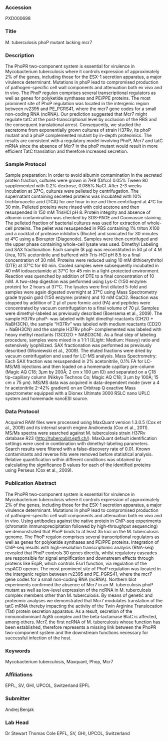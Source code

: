 ### Accession
PXD000698

### Title
M. tuberculosis phoP mutant lacking mcr7

### Description
The PhoPR two-component system is essential for virulence in Mycobacterium tuberculosis where it controls expression of approximately 2% of the genes, including those for the ESX-1 secretion apparatus, a major virulence determinant. Mutations in phoP lead to compromised production of pathogen-specific cell wall components and attenuation both ex vivo and in vivo. The PhoP regulon comprises several transcriptional regulators as well as genes for polyketide synthases and PE/PPE proteins. The most prominent site of PhoP regulation was located in the intergenic region between rv2395 and PE_PGRS41, where the mcr7 gene codes for a small non-coding RNA (ncRNA). Our prediction suggested that Mcr7 might regulate tatC at the post-transcriptional level by occlusion of the RBS and the consequent translational arrest. Consequently, we studied the secretome from exponentially grown cultures of strain H37Rv, its phoP mutant and a phoP complemented mutant by in-depth proteomics. The results are consistent with a regulatory model involving PhoP, Mcr7 and tatC mRNA since the absence of Mcr7 in the phoP mutant would result in more efficient TatC translation and therefore increased secretion.

### Sample Protocol
Sample preparation: In order to avoid albumin contamination in the secreted protein fraction, cultures were grown in 7H9 (Difco) 0.05% Tween 80 supplemented with 0.2% dextrose, 0.085% NaCl. After 2-3 weeks incubation at 37°C, cultures were pelleted by centrifugation. The supernatant containing secreted proteins was incubated with 10% trichloroacetic acid (TCA) for one hour in ice and then centrifuged at 4°C for 30 min. Pelleted proteins were rinsed with cold acetone and then resuspended in 150 mM TrisHCl pH 8. Protein integrity and absence of albumin contamination was checked by SDS-PAGE and Coomassie staining. The pelleted fraction of bacterial cultures was used for extraction of whole-cell proteins. The pellet was resuspended in PBS containing 1% triton X100 and a cocktail of protease inhibitors (Roche) and sonicated for 30 minutes at 4°C using a Bioruptor (Diagenode). Samples were then centrifuged and the upper phase containing whole-cell lysate was used.  Dimethyl Labeling and SAX fractionation: Each sample (8 μg) was reconstituted in 50 μl of 4 M Urea, 10% acetonitrile and buffered with Tris-HCl pH 8.5 to a final concentration of 30 mM. Proteins were reduced using 10 mM dithioerythritol (DTE) at 37°C for 60 min. Cooled samples were subsequently incubated in 40 mM iodoacetamide at 37°C for 45 min in a light-protected environment. Reaction was quenched by addition of DTE to a final concentration of 10 mM. A two-step digestion was performed using Lys-C (1:50 enzyme: protein) for 2 hours at 37°C. The lysates were first diluted 5-fold and samples were again digested overnight at 37°C using Mass Spectrometry grade trypsin gold (1:50 enzyme: protein) and 10 mM CaCl2. Reaction was stopped by addition of 2 μl of pure formic acid (FA) and peptides were concentrated by vacuum centrifugation to a final volume of 70 μl. Samples were dimethyl-labeled as previously described (Boersema et al., 2009). The sample H37Rv phoP- was labeled with light dimethyl reactants (CH2O + NaBH3CN), the sample “H37Rv” was labeled with medium reactants (CD2O + NaBH3CN) and the sample H37Rv phoP- complemented was labeled with heavy methyl reactants (13CD2O + NABD3CN). As a final step of labeling procedure, samples were mixed in a 1:1:1 [(Light: Medium: Heavy) ratio and extensively lyophilized. SAX fractionation was performed as previously described (Wisniewski et al., 2009). The eluted fractions were dried by vacuum centrifugation and used for LC-MS analysis.  Mass Spectrometry: Each SAX fraction was resuspended in 2% acetonitrile, 0.1% FA for LC-MS/MS injections and then loaded on a homemade capillary pre-column (Magic AQ C18; 3μm by 200Å; 2 cm x 100 μm ID) and separated on a C18 tip-capillary column (Nikkyo Technos Co; Magic AQ C18; 3 μm by 100Å; 15 cm x 75 μm). MS/MS data was acquired in data-dependent mode (over a 4 hr acetonitrile 2–42% gradient) on an Orbitrap Q exactive Mass spectrometer equipped with a Dionex Ultimate 3000 RSLC nano UPLC system and homemade nanoESI source.

### Data Protocol
Acquired RAW files were processed using MaxQuant version 1.3.0.5 (Cox et al., 2009) and its internal search engine Andromeda (Cox et al., 2011). MS/Ms spectra were searched against M. tuberculosis strain H37Rv database R23 (http://tuberculist.epfl.ch/). MaxQuant default identification settings were used in combination with dimethyl-labeling parameters. Search results were filtered with a false-discovery rate of 0.01. Known contaminants and reverse hits were removed before statistical analysis. Relative quantification within different conditions was obtained by calculating the significance B values for each of the identified proteins using Perseus (Cox et al., 2009).

### Publication Abstract
The PhoPR two-component system is essential for virulence in Mycobacterium tuberculosis where it controls expression of approximately 2% of the genes, including those for the ESX-1 secretion apparatus, a major virulence determinant. Mutations in phoP lead to compromised production of pathogen-specific cell wall components and attenuation both ex vivo and in vivo. Using antibodies against the native protein in ChIP-seq experiments (chromatin immunoprecipitation followed by high-throughput sequencing) we demonstrated that PhoP binds to at least 35 loci on the M. tuberculosis genome. The PhoP regulon comprises several transcriptional regulators as well as genes for polyketide synthases and PE/PPE proteins. Integration of ChIP-seq results with high-resolution transcriptomic analysis (RNA-seq) revealed that PhoP controls 30 genes directly, whilst regulatory cascades are responsible for signal amplification and downstream effects through proteins like EspR, which controls Esx1 function, via regulation of the espACD operon. The most prominent site of PhoP regulation was located in the intergenic region between rv2395 and PE_PGRS41, where the mcr7 gene codes for a small non-coding RNA (ncRNA). Northern blot experiments confirmed the absence of Mcr7 in an M. tuberculosis phoP mutant as well as low-level expression of the ncRNA in M. tuberculosis complex members other than M. tuberculosis. By means of genetic and proteomic analyses we demonstrated that Mcr7 modulates translation of the tatC mRNA thereby impacting the activity of the Twin Arginine Translocation (Tat) protein secretion apparatus. As a result, secretion of the immunodominant Ag85 complex and the beta-lactamase BlaC is affected, among others. Mcr7, the first ncRNA of M. tuberculosis whose function has been established, therefore represents a missing link between the PhoPR two-component system and the downstream functions necessary for successful infection of the host.

### Keywords
Mycobacterium tuberculosis, Maxquant, Phop, Mcr7

### Affiliations
EPFL, SV, GHI, UPCOL, Switzerland
EPFL

### Submitter
Andrej Benjak

### Lab Head
Dr Stewart Thomas Cole
EPFL, SV, GHI, UPCOL, Switzerland


